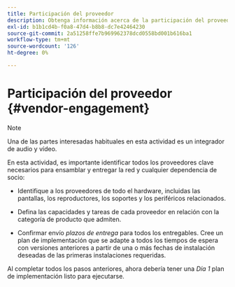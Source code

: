 ```yaml
---
title: Participación del proveedor
description: Obtenga información acerca de la participación del proveedor para la Guía de prácticas recomendadas de AEM Screens.
exl-id: b1b1cd4b-f0a8-47d4-b8b8-dc7e42464230
source-git-commit: 2a51258ffe7b969962378dcd0558bd001b616ba1
workflow-type: tm+mt
source-wordcount: '126'
ht-degree: 0%

---
```


# Participación del proveedor {#vendor-engagement}

>[!NOTE]
>Una de las partes interesadas habituales en esta actividad es un integrador de audio y vídeo.

En esta actividad, es importante identificar todos los proveedores clave necesarios para ensamblar y entregar la red y cualquier dependencia de socio:

* Identifique a los proveedores de todo el hardware, incluidas las pantallas, los reproductores, los soportes y los periféricos relacionados.

* Defina las capacidades y tareas de cada proveedor en relación con la categoría de producto que admiten.

* Confirmar envío *plazos de entrega* para todos los entregables. Cree un plan de implementación que se adapte a todos los tiempos de espera con versiones anteriores a partir de una o más fechas de instalación deseadas de las primeras instalaciones requeridas.

Al completar todos los pasos anteriores, ahora debería tener una *Día 1* plan de implementación listo para ejecutarse.
